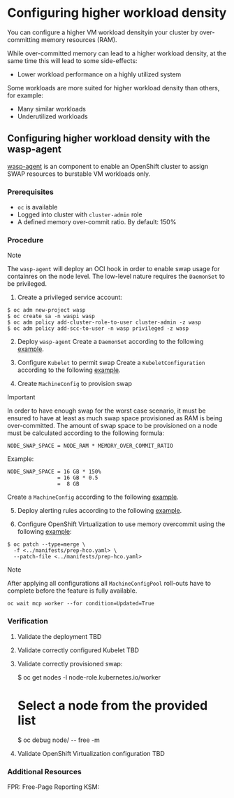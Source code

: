 # Configuring higher workload density

You can configure a higher VM workload densityin your cluster
by over-committing memory resources (RAM).

While over-committed memory can lead to a higher workload density, at
the same time this will lead to some side-effects:

- Lower workload performance on a highly utilized system

Some workloads are more suited for higher workload density than
others, for example:

- Many similar workloads
- Underutilized workloads

## Configuring higher workload density with the wasp-agent

[wasp-agent] is an component to enable an OpenShift cluster to assign
SWAP resources to burstable VM workloads only.

### Prerequisites

* `oc` is available
* Logged into cluster with `cluster-admin` role
* A defined memory over-commit ratio. By default: 150%

### Procedure

> [!NOTE]
> The `wasp-agent` will deploy an OCI hook in order to enable
> swap usage for containres on the node level.
> The low-level nature requires the `DaemonSet` to be privileged.

1. Create a privileged service account:

```console
$ oc adm new-project wasp
$ oc create sa -n waspi wasp
$ oc adm policy add-cluster-role-to-user cluster-admin -z wasp
$ oc adm policy add-scc-to-user -n wasp privileged -z wasp
```

2. Deploy `wasp-agent`
   Create a `DaemonSet` according to the following
   [example](../manifests/ds.yaml).

3. Configure `Kubelet` to permit swap
   Create a `KubeletConfiguration` according to the following
   [example](../manifests/kubelet-configuration-with-swap.yaml).

4. Create `MachineConfig` to provision swap

> [!IMPORTANT]
> In order to have enough swap for the worst case scenario, it must
> be ensured to have at least as much swap space provisioned as RAM
> is being over-committed.
> The amount of swap space to be provisioned on a node must
> be calculated according to the following formula:
>
>     NODE_SWAP_SPACE = NODE_RAM * MEMORY_OVER_COMMIT_RATIO
>
> Example:
>
>     NODE_SWAP_SPACE = 16 GB * 150%
>                     = 16 GB * 0.5
>                     =  8 GB

   Create a `MachineConfig` according to the following
   [example](../manifests/machineconfig-add-swap.yaml).

5. Deploy alerting rules according to the following
   [example](../manifests/prometheus-rules.yaml).

6. Configure OpenShift Virtualization to use memory overcommit using
   the following [example](../manifests/prep-hco.yaml):

```console
$ oc patch --type=merge \
  -f <../manifests/prep-hco.yaml> \
  --patch-file <../manifests/prep-hco.yaml>
```

> [!NOTE]
> After applying all configurations all `MachineConfigPool`
> roll-outs have to complete before the feature is fully available.
>
>     oc wait mcp worker --for condition=Updated=True
>

### Verification

1. Validate the deployment
   TBD
2. Validate correctly configured Kubelet
   TBD
3. Validate correctly provisioned swap:

    $ oc get nodes -l node-role.kubernetes.io/worker
    # Select a node from the provided list

    $ oc debug node/<selected-node> -- free -m

4. Validate OpenShift Virtualization configuration
   TBD

### Additional Resources

[wasp-agent]: https://github.com/openshift-virtualization/wasp-agent
FPR: Free-Page Reporting
KSM:
